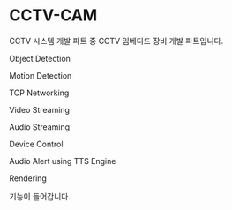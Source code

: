 # CCTV-CAM

CCTV 시스템 개발 파트 중 CCTV 임베디드 장비 개발 파트입니다.

Object Detection

Motion Detection

TCP Networking

Video Streaming

Audio Streaming

Device Control

Audio Alert using TTS Engine

Rendering

기능이 들어갑니다.
